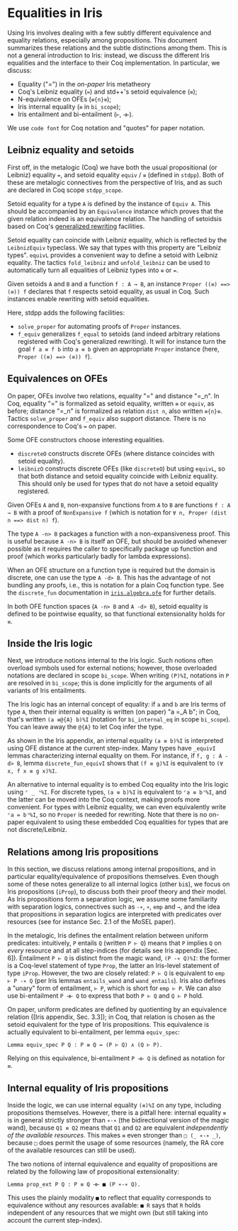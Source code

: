 # Equalities in Iris

Using Iris involves dealing with a few subtly different equivalence and equality
relations, especially among propositions.
This document summarizes these relations and the subtle distinctions among them.
This is not a general introduction to Iris: instead, we discuss the different
Iris equalities and the interface to their Coq implementation. In particular, we
discuss:
- Equality ("=") in the *on-paper* Iris metatheory
- Coq's Leibniz equality (`=`) and std++'s setoid equivalence (`≡`);
- N-equivalence on OFEs (`≡{n}≡`);
- Iris internal equality (`≡` in `bi_scope`);
- Iris entailment and bi-entailment (`⊢`, `⊣⊢`).

We use `code font` for Coq notation and "quotes" for paper notation.

## Leibniz equality and setoids

First off, in the metalogic (Coq) we have both the usual propositional (or
Leibniz) equality `=`, and setoid equality `equiv` / `≡` (defined in `stdpp`).
Both of these are metalogic connectives from the perspective of Iris, and as
such are declared in Coq scope `stdpp_scope`.

Setoid equality for a type `A` is defined by the instance of `Equiv A`.  This
should be accompanied by an `Equivalence` instance which proves that the given
relation indeed is an equivalence relation.  The handling of setoidsis based on
Coq's
[generalized rewriting](https://coq.inria.fr/refman/addendum/generalized-rewriting.html)
facilities.

Setoid equality can coincide with Leibniz equality, which is reflected by the
`LeibnizEquiv` typeclass. We say that types with this property are "Leibniz
types". `equivL` provides a convenient way to define a setoid with Leibniz
equality. The tactics `fold_leibniz` and `unfold_leibniz` can be used to
automatically turn all equalities of Leibniz types into `≡` or `=`.

Given setoids `A` and `B` and a function `f : A → B`, an instance `Proper ((≡)
==> (≡)) f` declares that `f` respects setoid equality, as usual in Coq. Such
instances enable rewriting with setoid equalities.

Here, stdpp adds the following facilities:
- `solve_proper` for automating proofs of `Proper` instances.
- `f_equiv` generalizes `f_equal` to setoids (and indeed arbitrary relations
  registered with Coq's generalized rewriting). It will for instance turn the
  goal `f a ≡ f b` into `a ≡ b` given an appropriate `Proper` instance (here,
  `Proper ((≡) ==> (≡)) f`).

## Equivalences on OFEs

On paper, OFEs involve two relations, equality "=" and distance "=_n". In Coq,
equality "=" is formalized as setoid equality, written `≡` or `equiv`, as before;
distance "=_n" is formalized as relation `dist n`, also written `≡{n}≡`.
Tactics `solve_proper` and `f_equiv` also support distance. There is no
correspondence to Coq's `=` on paper.

Some OFE constructors choose interesting equalities.
- `discreteO` constructs discrete OFEs (where distance coincides with setoid equality).
- `leibnizO` constructs discrete OFEs (like `discreteO`) but using `equivL`, so
  that both distance and setoid equality coincide with Leibniz equality. This
  should only be used for types that do not have a setoid equality registered.

Given OFEs `A` and `B`, non-expansive functions from `A` to `B` are functions
`f : A → B` with a proof of `NonExpansive f` (which is notation for `∀ n, Proper
(dist n ==> dist n) f`).

The type `A -n> B` packages a function with a non-expansiveness proof. This is
useful because `A -n> B` is itself an OFE, but should be avoided whenever
possible as it requires the caller to specifically package up function and proof
(which works particularly badly for lambda expressions).

When an OFE structure on a function type is required but the domain is discrete,
one can use the type `A -d> B`.  This has the advantage of not bundling any
proofs, i.e., this is notation for a plain Coq function type. See the
`discrete_fun` documentation in [`iris.algebra.ofe`](../theories/algebra/ofe.v)
for further details.

In both OFE function spaces (`A -n> B` and `A -d> B`), setoid equality is
defined to be pointwise equality, so that functional extensionality holds for `≡`.

## Inside the Iris logic

Next, we introduce notions internal to the Iris logic. Such notions often
overload symbols used for external notions; however, those overloaded notations
are declared in scope `bi_scope`. When writing `(P)%I`, notations in `P` are
resolved in `bi_scope`; this is done implicitly for the arguments of all
variants of Iris entailments.

The Iris logic has an internal concept of equality: if `a` and `b` are Iris
terms of type `A`, then their internal equality is written (on paper) "a =_A b";
in Coq, that's written `(a ≡@{A} b)%I` (notation for `bi_internal_eq` in scope
`bi_scope`). You can leave away the `@{A}` to let Coq infer the type.

As shown in the Iris appendix, an internal equality `(a ≡ b)%I` is interpreted using
OFE distance at the current step-index. Many types have `_equivI` lemmas
characterizing internal equality on them. For instance, if `f, g : A -d> B`,
lemma `discrete_fun_equivI` shows that `(f ≡ g)%I` is equivalent to
`(∀ x, f x ≡ g x)%I`.

An alternative to internal equality is to embed Coq equality into the Iris logic
using `⌜ _ ⌝%I`.  For discrete types, `(a ≡ b)%I` is equivalent to `⌜a ≡ b⌝%I`,
and the latter can be moved into the Coq context, making proofs more convenient.
For types with Leibniz equality, we can even equivalently write `⌜a = b⌝%I`, so
no `Proper` is needed for rewriting.  Note that there is no on-paper equivalent
to using these embedded Coq equalities for types that are not discrete/Leibniz.

## Relations among Iris propositions

In this section, we discuss relations among internal propositions, and in particular equality/equivalence of propositions themselves.
Even though some of these notes generalize to all internal logics (other
`bi`s), we focus on Iris propositions (`iProp`), to discuss both their proof
theory and their model.
As Iris propositions form a separation logic, we assume some familiarity with
separation logics, connectives such as `-∗`, `∗`, `emp` and `→`, and the idea
that propositions in separation logics are interpreted with predicates over
resources (see for instance Sec. 2.1 of the MoSEL paper).

In the metalogic, Iris defines the entailment relation between uniform
predicates: intuitively, `P` entails `Q` (written `P ⊢ Q`) means that `P`
implies `Q` on _every_ resource and at all step-indices (for details see Iris appendix [Sec. 6]).
Entailment `P ⊢ Q` is distinct from the magic wand, `(P -∗ Q)%I`: the former is
a Coq-level statement of type `Prop`, the latter an Iris-level statement of type
`iProp`.  However, the two are closely related: `P ⊢ Q` is equivalent to `emp ⊢
P -∗ Q` (per Iris lemmas `entails_wand` and `wand_entails`).  Iris also defines
a "unary" form of entailment, `⊢ P`, which is short for `emp ⊢ P`.
We can also use bi-entailment `P ⊣⊢ Q` to express that both `P ⊢ Q` and `Q ⊢ P` hold.

On paper, uniform predicates are defined by quotienting by an equivalence
relation ([Iris appendix, Sec. 3.3]); in Coq, that relation is chosen as the
setoid equivalent for the type of Iris propositions.
This equivalence is actually equivalent to bi-entailment, per lemma `equiv_spec`:
```coq
Lemma equiv_spec P Q : P ≡ Q ↔ (P ⊢ Q) ∧ (Q ⊢ P).
```
Relying on this equivalence, bi-entailment `P ⊣⊢ Q` is defined as notation for `≡`.

## Internal equality of Iris propositions

Inside the logic, we can use internal equality `(≡)%I` on any type, including
propositions themselves.  However, there is a pitfall here: internal equality
`≡` is in general strictly stronger than `∗-∗` (the bidirectional version of the
magic wand), because `Q1 ≡ Q2` means that `Q1` and `Q2` are equivalent
_independently of the available resources_. This makes `≡` even stronger than `□
(_ ∗-∗ _)`, because `□` does permit the usage of some resources (namely, the RA
core of the available resources can still be used).

The two notions of internal equivalence and equality of propositions are related
by the following law of propositional extensionality:
```coq
Lemma prop_ext P Q : P ≡ Q ⊣⊢ ■ (P ∗-∗ Q).
```
This uses the plainly modality `■` to reflect that equality corresponds to
equivalence without any resources available: `■ R` says that `R` holds
independent of any resources that we might own (but still taking into account
the current step-index).
